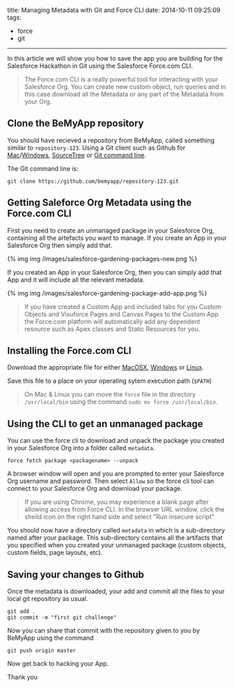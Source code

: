 title: Managing Metadata with Git and Force CLI
date: 2014-10-11 09:25:09
tags:
- force
- git
---

  In this article we will show you how to save the app you are building for the Salesforce Hackathon in Git using the Salesforce Force.com CLI.

> The Force.com CLI is a really powerful tool for interacting with your Salesforce Org.  You can create new custom object, run queries and in this case download all the Metadata or any part of the Metadata from your Org.

<!-- more -->

## Clone the BeMyApp repository

You should have recieved a repository from BeMyApp, called something similar to `repository-123`.  Using a Git client such as Github for [Mac](https://mac.github.com)/[Windows](https://windows.github.com), [SourceTree](http://sourcetreeapp.com/) or [Git command line](http://git-scm.com).

The Git command line is:

    git clone https://github.com/bemyapp/repository-123.git


## Getting Saleforce Org Metadata using the Force.com CLI

First you need to create an unmanaged package in your Salesforce Org, containing all the artefacts you want to manage.  If you create an App in your Salesforce Org then simply add that.

{% img img /images/salesforce-gardening-packages-new.png %}

If you created an App in your Salesforce Org, then you can simply add that App and it will include all the relevant metadata.

{% img img /images/salesforce-gardening-package-add-app.png %}

> If you have created a Custom App and included tabs for you Custom Objects and Visuforce Pages and Canvas Pages to the Custom App the Force.com platform will automatically add any dependent resource such as Apex classes and Static Resources for you.


## Installing the Force.com CLI

Download the appropriate file for either [MacOSX](https://github.com/heroku/force/raw/master/binaries/darwin-386/force), [Windows](https://github.com/heroku/force/raw/master/binaries/windows-386/force.exe) or [Linux](https://github.com/heroku/force/raw/master/binaries/linux-386/force).

Save this file to a place on your operating sytem execution path (`$PATH`)

> On Mac & Linux you can move the `force` file in the directory `/usr/local/bin` using the command `sudo mv force /usr/local/bin`.


## Using the CLI to get an unmanaged package

You can use the force cli to download and unpack the package you created in your Salesforce Org into a folder called `metadata`.

```
force fetch package <packagename> --unpack
```

A browser window will open and you are prompted to enter your Salesforce Org username and password.  Then select `Allow` so the force cli tool can connect to your Salesforce Org and download your package.

> If you are using Chrome, you may experience a blank page after allowing access from Force CLI.  In the browser URL window, click the sheild icon on the right hand side and select "Run insecure script"

You should now have a directory called `metadata` in which is a sub-directory named after your package.  This sub-directory contains all the artifacts that you specified when you created your unmanaged package (custom objects, custom fields, page layouts, etc).


## Saving your changes to Github

Once the metadata is downloaded, your add and commit all the files to your local git repository as usual.

```
git add .
git commit -m "first git challenge"
```

Now you can share that commit with the repository given to you by BeMyApp using the command

```
git push origin master
```

Now get back to hacking your App.

Thank you

